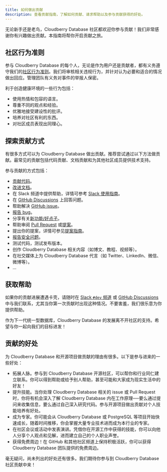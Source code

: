 ```yaml
---
title: 如何做出贡献
description: 查看贡献指南，了解如何贡献、请求帮助以及参与贡献获得的好处。
---
```


无论新手还是老鸟，Cloudberry Database 社区都欢迎你参与贡献！我们非常感谢你有兴趣做出贡献。本指南将帮你开启贡献之旅。

## 社区行为准则

参与 Cloudberry Database 的每个人，无论是作为用户还是贡献者，都有义务遵守我们的[社区行为准则](../community/coc)。我们将审核相关违规行为，并针对认为必要和适合的情况做出回应。管理团队有义务对事件的举报人保密。

利于创造健康环境的一些行为包括：

- 使用热情和包容的语言。
- 尊重不同的观点和经验。
- 优雅地接受建设性的批评。
- 培养对社区有利的东西。
- 对社区成员表现出同理心。

## 探索贡献方式

有很多方式可以为 Cloudberry Database 做出贡献。推荐尝试通过以下方法做贡献。最常见的贡献包括代码贡献、文档贡献和为其他社区成员提供技术支持。

参与贡献的方式包括：

- [贡献代码](./code)。
- [改进文档](./doc)。
- 在 Slack 频道中提供帮助，详情可参考 [Slack 使用指南](../community/slack)。
- 在 [GitHub
  Discussions](https://github.com/orgs/cloudberrydb/discussions/categories/q-a) 上回答问题。
- 帮助解决 [GitHub
  issue](https://github.com/cloudberrydb/cloudberrydb/issues)。
- [报告 bug](https://github.com/cloudberrydb/cloudberrydb/issues/new/choose)。
- 分享有关[新功能/好点子](https://github.com/orgs/cloudberrydb/discussions/new?category=ideas-feature-requests)。
- 帮助审阅 [Pull
  Request](https://github.com/cloudberrydb/cloudberrydb/pulls) 或[提案](https://github.com/orgs/cloudberrydb/discussions/categories/proposal)。
- 提出你的提案，详情可参见[提案指南](./proposal)。
- [报告安全问题](../community/security)。
- 测试代码，测试发布版本。
- 创作 Cloudberry Database 相关内容（如博文、教程、视频等）。
- 在社交媒体上为 Cloudberry Database 代言（如 Twitter、LinkedIn、微信、微博等）。
- ...

## 获取帮助

如果你的贡献进展遭遇卡壳，请随时在 [Slack `#dev` 频道](../community/slack) 或 [GitHub
Discussions](https://github.com/cloudberrydb/cloudberrydb/discussions) 中与我们联系，尤其当你第一次贡献时出现这种情况。不要害羞，我们很乐意为你提供帮助。

作为下一代统一型数据库，Cloudberry Database 的发展离不开社区的支持。希望与你一起向我们的目标进发！

## 贡献的好处

为 Cloudberry Database 和开源项目做贡献的理由有很多。以下是参与进来的一些好处：

- 拓展人脉。参与到 Cloudberry Database 开源社区，可以帮你和行业同仁建立联系。你可以得到帮助或给予别人帮助，甚至可能和大家成为现实生活中的好友！
- 提升技能。当你处理 Cloudberry Database 相关的 issue 或 Pull Request 时，你将有机会深入了解 Cloudberry Database 内在工作原理──要么通过提问来收集信息，要么通过自己深入研究代码。参与开源项目做出贡献对个人技能培养有好处。
- 成为专家。你可能会从 Cloudberry Database 或 PostgreSQL 等项目开始快速成长，随着时间推移，你会掌握大量专业技术进而成为本行业的专家。
- 在社区会议或活动中发表演讲。凭借你在开源工作中获得的技能，你可以向他人分享个人观点和见解，进而建立自己的个人职业声誉。
- 获得免费周边！在 GitHub 和其他社区频道上保持积极活跃，你可以获得 Cloudberry  Database 团队提供的免费周边。

毫无疑问，尚未列出的好处还有很多。我们期待你参与到 Cloudberry Database 社区贡献中来！